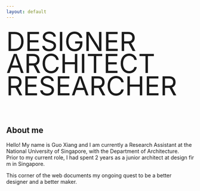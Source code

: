 ```yaml
---
layout: default
---
```

<style>
    .intro-title {
        font-size: 5em;
        margin-bottom: -5%;
    }
</style>

<div class="intro-title">DESIGNER</div>
<div class="intro-title">ARCHITECT</div>
<div class="intro-title">RESEARCHER</div>
<div class="intro-title"><br></div>


## About me

Hello! My name is Guo Xiang and I am currently a Research Assistant at the National University of Singapore, with the Department of Architecture. Prior to my current role, I had spent 2 years as a junior architect at design firm in Singapore. 

This corner of the web documents my ongoing quest to be a better designer and a better maker. 
